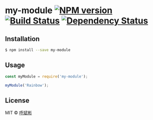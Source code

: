 # my-module [![NPM version][npm-image]][npm-url] [![Build Status][travis-image]][travis-url] [![Dependency Status][daviddm-image]][daviddm-url]
> 

## Installation

```sh
$ npm install --save my-module
```

## Usage

```js
const myModule = require('my-module');

myModule('Rainbow');
```
## License

MIT © [呼斌彬]()


[npm-image]: https://badge.fury.io/js/my-module.svg
[npm-url]: https://npmjs.org/package/my-module
[travis-image]: https://travis-ci.com//my-module.svg?branch=master
[travis-url]: https://travis-ci.com//my-module
[daviddm-image]: https://david-dm.org//my-module.svg?theme=shields.io
[daviddm-url]: https://david-dm.org//my-module
